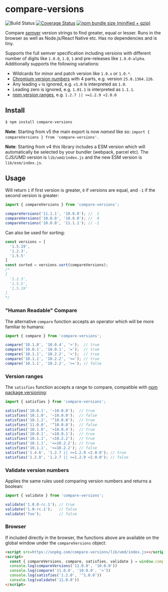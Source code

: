 # compare-versions

![Build Status](https://github.com/omichelsen/compare-versions/actions/workflows/ci.yml/badge.svg)
[![Coverage Status](https://coveralls.io/repos/omichelsen/compare-versions/badge.svg?branch=master&service=github)](https://coveralls.io/github/omichelsen/compare-versions?branch=master)
[![npm bundle size (minified + gzip)](https://img.shields.io/bundlephobia/minzip/compare-versions.svg)](https://bundlephobia.com/result?p=compare-versions)

Compare [semver](https://semver.org/) version strings to find greater, equal or lesser. Runs in the browser as well as Node.js/React Native etc. Has no dependencies and is tiny.

Supports the full semver specification including versions with different number of digits like `1.0.0`, `1.0`, `1` and pre-releases like `1.0.0-alpha`. Additionally supports the following variations:

- Wildcards for minor and patch version like `1.0.x` or `1.0.*`.
- [Chromium version numbers](https://www.chromium.org/developers/version-numbers) with 4 parts, e.g. version `25.0.1364.126`.
- Any leading `v` is ignored, e.g. `v1.0` is interpreted as `1.0`.
- Leading zero is ignored, e.g. `1.01.1` is interpreted as `1.1.1`.
- [npm version ranges](https://docs.npmjs.com/cli/v6/using-npm/semver#ranges), e.g. `1.2.7 || >=1.2.9 <2.0.0`

## Install

```bash
$ npm install compare-versions
```

__Note__: Starting from v5 the main export is now _named_ like so: `import { compareVersions } from 'compare-versions'`.

__Note__: Starting from v4 this library includes a ESM version which will automatically be selected by your bundler (webpack, parcel etc). The CJS/UMD version is `lib/umd/index.js` and the new ESM version is `lib/esm/index.js`.

## Usage

Will return `1` if first version is greater, `0` if versions are equal, and `-1` if the second version is greater:

```js
import { compareVersions } from 'compare-versions';

compareVersions('11.1.1', '10.0.0'); //  1
compareVersions('10.0.0', '10.0.0'); //  0
compareVersions('10.0.0', '11.1.1'); // -1
```

Can also be used for sorting:

```js
const versions = [
  '1.5.19',
  '1.2.3',
  '1.5.5'
]
const sorted = versions.sort(compareVersions);
/*
[
  '1.2.3',
  '1.5.5',
  '1.5.19'
]
*/
```

### "Human Readable" Compare

The alternative `compare` function accepts an operator which will be more familiar to humans:

```js
import { compare } from 'compare-versions';

compare('10.1.8', '10.0.4', '>');  // true
compare('10.0.1', '10.0.1', '=');  // true
compare('10.1.1', '10.2.2', '<');  // true
compare('10.1.1', '10.2.2', '<='); // true
compare('10.1.1', '10.2.2', '>='); // false
```

### Version ranges

The `satisfies` function accepts a range to compare, compatible with [npm package versioning](https://docs.npmjs.com/cli/v6/using-npm/semver):

```js
import { satisfies } from 'compare-versions';

satisfies('10.0.1', '~10.0.0');  // true
satisfies('10.1.0', '~10.0.0');  // false
satisfies('10.1.2', '^10.0.0');  // true
satisfies('11.0.0', '^10.0.0');  // false
satisfies('10.1.8', '>10.0.4');  // true
satisfies('10.0.1', '=10.0.1');  // true
satisfies('10.1.1', '<10.2.2');  // true
satisfies('10.1.1', '<=10.2.2'); // true
satisfies('10.1.1', '>=10.2.2'); // false
satisfies('1.4.6', '1.2.7 || >=1.2.9 <2.0.0'); // true
satisfies('1.2.8', '1.2.7 || >=1.2.9 <2.0.0'); // false
```

### Validate version numbers

Applies the same rules used comparing version numbers and returns a boolean:

```js
import { validate } from 'compare-versions';

validate('1.0.0-rc.1'); // true
validate('1.0-rc.1');   // false
validate('foo');        // false
```

### Browser

If included directly in the browser, the functions above are available on the global window under the `compareVersions` object:

```html
<script src=https://unpkg.com/compare-versions/lib/umd/index.js></script>
<script>
  const { compareVersions, compare, satisfies, validate } = window.compareVersions
  console.log(compareVersions('11.0.0', '10.0.0'))
  console.log(compare('11.0.0', '10.0.0', '>'))
  console.log(satisfies('1.2.0', '^1.0.0'))
  console.log(validate('11.0.0'))
</script>
```
